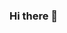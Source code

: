 ### Hi there 👋

<!--
**456372/456372** is a ✨ _special_ ✨ repository because its `README.md` (this file) appears on your GitHub profile.

Here are some ideas to get you started:

currently - learning to use github

- 🔭 I’m currently working on ...
- 🌱 I’m currently learning ...
- 👯 I’m looking to collaborate on ...
- 🤔 I’m looking for help with ...
- 💬 Ask me about ...
- 📫 How to reach me: ...
- 😄 Pronouns: ...
- ⚡ Fun fact: ...
-->

